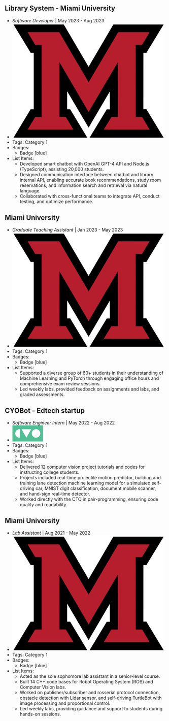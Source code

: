 ## Library System - Miami University
- *Software Developer* | May 2023 - Aug 2023
- ![logo512](../assets/miami_logo.png)
- Tags: Category 1
- Badges:
  - Badge [blue]
- List Items:
  - Developed smart chatbot with OpenAI GPT-4 API and Node.js (TypeScript), assisting 20,000 students.
  -  Designed communication interface between chatbot and library internal API, enabling accurate book recommendations, study room reservations, and information search and retrieval via natural language.
  - Collaborated with cross-functional teams to integrate API, conduct testing, and optimize performance.

## Miami University
- *Graduate Teaching Assistant* | Jan 2023 - May 2023
- ![logo512](../assets/miami_logo.png)
- Tags: Category 1
- Badges:
  - Badge [blue]
- List Items:
  - Supported a diverse group of 60+ students in their understanding of Machine Learning and PyTorch through engaging office hours and comprehensive exam review sessions.
  - Led weekly labs, provided feedback on assignments and labs, and graded assessments.

## CYOBot - Edtech startup
- *Software Engineer Intern* | May 2022 - Aug 2022
- ![logo320](../assets/cyobot.svg)
- Tags: Category 1
- Badges:
  - Badge [blue]
- List Items:
  - Delivered 12 computer vision project tutorials and codes for instructing college students.
  - Projects included real-time projectile motion predictor, building and training lane detection machine learning model for a simulated self-driving car, MNIST digit classification, document mobile scanner, and hand-sign real-time detector.
  - Worked directly with the CTO in pair-programming, ensuring code quality and readability.

## Miami University
- *Lab Assistant* | Aug 2021 - May 2022
- ![logo512](../assets/miami_logo.png)
- Tags: Category 1
- Badges:
  - Badge [blue]
- List Items:
  - Acted as the sole sophomore lab assistant in a senior-level course.
  - Built 14 C++ code bases for Robot Operating System (ROS) and Computer Vision labs.
  - Worked on publisher/subscriber and rosserial protocol connection, obstacle detection with Lidar sensor, and self-driving TurtleBot with image processing and proportional control.
  - Led weekly labs, providing guidance and support to students during hands-on sessions.